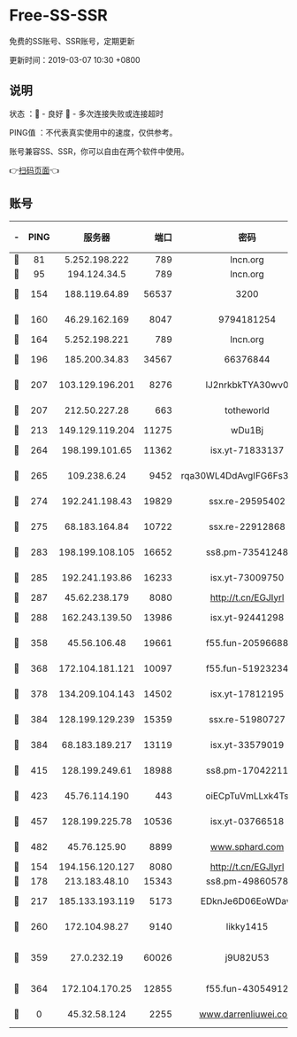 # Free-SS-SSR

免费的SS账号、SSR账号，定期更新

更新时间：2019-03-07 10:30 +0800

## 说明

状态     ：🙂 - 良好 🙁 - 多次连接失败或连接超时

PING值   ：不代表真实使用中的速度，仅供参考。

账号兼容SS、SSR，你可以自由在两个软件中使用。

👉[扫码页面](https://liesauer.github.io/Free-SS-SSR/)👈

## 账号

|-|PING|服务器|端口|密码|加密方式|区域|
|:----:|:----:|:-----:|-----:|:----:|:----:|:----:|
|🙂|81|5.252.198.222|789|lncn.org|rc4|JP|
|🙂|95|194.124.34.5|789|lncn.org|rc4|JP|
|🙂|154|188.119.64.89|56537|3200|aes-256-cfb|RU|
|🙂|160|46.29.162.169|8047|9794181254|aes-256-cfb|RU|
|🙂|164|5.252.198.221|789|lncn.org|rc4|JP|
|🙂|196|185.200.34.83|34567|66376844|aes-256-cfb|US|
|🙂|207|103.129.196.201|8276|lJ2nrkbkTYA30wv0|aes-256-cfb|US|
|🙂|207|212.50.227.28|663|totheworld|aes-256-cfb|US|
|🙂|213|149.129.119.204|11275|wDu1Bj|rc4-md5|HK|
|🙂|264|198.199.101.65|11362|isx.yt-71833137|aes-256-cfb|US|
|🙂|265|109.238.6.24|9452|rqa30WL4DdAvgIFG6Fs3znzTa|aes-256-cfb|FR|
|🙂|274|192.241.198.43|19829|ssx.re-29595402|aes-256-cfb|US|
|🙂|275|68.183.164.84|10722|ssx.re-22912868|aes-256-cfb|US|
|🙂|283|198.199.108.105|16652|ss8.pm-73541248|aes-256-cfb|US|
|🙂|285|192.241.193.86|16233|isx.yt-73009750|aes-256-cfb|US|
|🙂|287|45.62.238.179|8080|http://t.cn/EGJIyrl|rc4-md5|CA|
|🙂|288|162.243.139.50|13986|isx.yt-92441298|aes-256-cfb|US|
|🙂|358|45.56.106.48|19661|f55.fun-20596688|aes-256-cfb|US|
|🙂|368|172.104.181.121|10097|f55.fun-51923234|aes-256-cfb|SG|
|🙂|378|134.209.104.143|14502|isx.yt-17812195|aes-256-cfb|SG|
|🙂|384|128.199.129.239|15359|ssx.re-51980727|aes-256-cfb|SG|
|🙂|384|68.183.189.217|13119|isx.yt-33579019|aes-256-cfb|SG|
|🙂|415|128.199.249.61|18988|ss8.pm-17042211|aes-256-cfb|SG|
|🙂|423|45.76.114.190|443|oiECpTuVmLLxk4Ts|aes-256-cfb|AU|
|🙂|457|128.199.225.78|10536|isx.yt-03766518|aes-256-cfb|SG|
|🙂|482|45.76.125.90|8899|www.sphard.com|aes-256-cfb|AU|
|🙂|154|194.156.120.127|8080|http://t.cn/EGJIyrl|rc4-md5|RU|
|🙂|178|213.183.48.10|15343|ss8.pm-49860578|rc4-md5|RU|
|🙂|217|185.133.193.119|5173|EDknJe6D06EoWDaw|aes-256-cfb|US|
|🙂|260|172.104.98.27|9140|likky1415|aes-256-cfb|JP|
|🙂|359|27.0.232.19|60026|j9U82U53|xchacha20-ietf-poly1305|HK|
|🙂|364|172.104.170.25|12855|f55.fun-43054912|aes-256-cfb|SG|
|🙁|0|45.32.58.124|2255|www.darrenliuwei.com|aes-256-cfb|JP|
